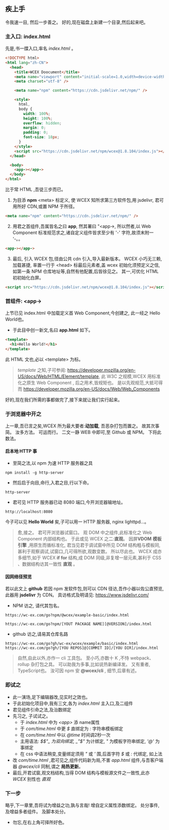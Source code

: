 <!--DESC: {"icon":"sports_score"} -->

## 疾上手

令我速一目, 然后一步善之。 好的,现在磁盘上新建一个目录,然后起来吧。

### 主入口: index.html

先是,书一牒入口,率名 _index.html_ 。

```html
<!DOCTYPE html>
<html lang="zh-CN">
  <head>
    <title>WCEX Doocument</title>
    <meta name="viewport" content="initial-scale=1.0,width=device-width" />
    <meta charset="utf-8" />

    <meta name="npm" content="https://cdn.jsdelivr.net/npm/" />

    <style>
      html,
      body {
        width: 100%;
        height: 100%;
        overflow: hidden;
        margin: 0;
        padding: 0;
        font-size: 18px;
      }
    </style>
    <script src="https://cdn.jsdelivr.net/npm/wcex@1.8.104/index.js"></script>
  </head>

  <body>
    <app-></app->
  </body>
</html>
```

比于常 HTML ,吾徒三步而已。

1. 为目添 **npm** \<meta\> 标定义, 使 WCEX 知所求第三方软件包,用 jsdelivr, 君可用所好 CDN,或置 NPM 于所径。

```html
<meta name="npm" content="https://cdn.jsdelivr.net/npm/" />
```

2. 用君之首组件,吾属皆名之曰 **app**, 然其署曰 "<app-\>, 所以然者,以 Web Component 标准规范求之,诸自定义组件皆求至少有 '-' 字符,故须末附一 '-。。

```html
<app-></app->
```

3. 最后, 引入 WCEX 包,径由公共 cdn 引入,导入最新版本。 WCEX 小巧无三赖,加载甚捷, 率置一行于 \<head\> 标最后元素者,盖 wcex 初始化须预定义之信,如第一条 NPM 仓库地址等,自然有他配置,后皆徐见之。 其一,可优化 HTML 初初始化白屏。

```html
<script src="https://cdn.jsdelivr.net/npm/wcex@1.8.104/index.js"></script>
```

### 首组件: **\<app-\>**

上节已见 index.html 中加载定义首 Web Component,今创建之, 此一经之 Hello World也。

- 于此目中创一新文,名曰 **app.html** 如下。

```html
<template>
  <h1>Hello World!</h1>
</template>
```

此 HTML 文也,必以 \<template\> 为标。

> _template_ 之知,子可参阅: https://developer.mozilla.org/en-US/docs/Web/HTML/Element/template, 此 W3C 之规模,WCEX 用标准化之原生 Web Component , 后之用术,皆规矩也。 是以先观规范,大抵可得而 https://developer.mozilla.org/en-US/docs/Web/Web_Components

好的,现在我们所需的事都做完了,接下来就让我们实行起来。

### 于浏览器中开之

上一章,吾已言之矣,WCEX 所为最大要者:**动加载**, 吾恶杂打包而置之。 故其次事简。 汝多方法。 可运而行。 二文一静 WEB 中即可,至 Github 或 NPM。 下将此数法。

#### 启本地 HTTP 事

- 至简之法,以 npm 为速 HTTP 服务器之具

```shell
npm install -g http-server
```

- 然后启于向目,命行,入君之目,行以下命。

```shell
http-server
```

- 君可见 HTTP 服务器已动 8080 端口,今开浏览器输地址。

```
http://localhost:8080
```

今子可以见 **Hello World** 矣,子可以用一 HTTP 服务器, nginx lighttpd...。

> 愈,接之。 君可开浏览器试窗口。 观 DOM 中之组件,此标准化之 Web Component 内部结构也。 于此或见 WCEX 之二:**直观**。 因屏**VDOM** **模板引擎** ,用原生而循标准化, 君当见君于调试窗中所见 DOM 结构粗与模板同,甚利于观察调试,试窗口,几可得所欲,观数变数。 所以尽此也。 WCEX 成亦多细节,如于 WCEX **if** **for** 结构,成 DOM 同级,非复增一层元素,甚利于 CSS 、数据结构访其一致性 **直观** 。

#### 因网络径预览

若以此文上 **github** 若因 npm 发软件包,则可以 CDN 径访,吾作小器以佐公直预览,此器用 **jsdelivr** 为 CDN。
具访格式及明请见: https://www.jsdelivr.com/

- NPM 访之, 请代其包名。

```
https://wc-ex.com/go?npm/@wcex/example-basic/index.html

https://wc-ex.com/go?npm/[YOUT PACKAGE NAME][@VERSION]/index.html

```

- github 访之,请易其仓库名路

```
https://wc-ex.com/go?gh/wc-ex/wcex/example/basic/index.html
https://wc-ex.com/go?gh/[YOU REPOS]@[COMMIT ID]/[YOU DIR]/index.html
```

> 自然,自此以外,亦作一 cli 工具包。 至小巧,亦数十 K ,不恃 webpack、rollup 杂打包之具。 可以助我为多事,比如说热新编译发。 又有重者, TypeScript也。 汝可因 npm 安 **@wcex/cli** , 细节,后章有述。

### 即试之

<div>
<wcex-doc.com-playground files="['first/index.html','first/app.html','first/com/time.html']"></wcex-doc.com-playground>
</div>

- 此一演场,足下编辑器改,见实时之效也。
- 于此初始化项目中,我有三文,各为 _index.html_ 主入口,及二组件
- 君见组件引命之法,及治数绑定
- 先习之, 子试试之。
  - 于 _index.html_ 中为 _\<app\>_ 添 name属性 
  - 于 _com/time.html_ 中更 _$_ 直绑定为 _:_ 字符串模板绑定 
  - 在 _com/time.html_ 中以 _@time_ 时间调2秒一次 
  - 主用语法: _$$"_ 为双向绑定, _"$"_ 为计绑定, _"_ 为模板字符串绑定, _'@'_ 为事绑定
  - 在 css 中语法稍变,变量绑定须用 _"_ 或 _'_ 围,后首字符 _$_ 或 _:_ 代绑定, 如上法
- 改 _com/time.html_ ,君可见之,组件代码新为局,不害 _app.html_ 组件,与吾客户端器 _@wcex/cli_ 同制,谓之 **局热更新**。
- 最后,开君试窗,观文档结构,当得 DOM 结构与模板源文件之一致性,此亦 _WCEX_ 别性也 *直观*


### 下一步

略乎,下一章里,吾将试为增益之功,孰与言哉! 增自定义属性添数绑定。 处分事件,及增益多者组件。
及脚本处分。
- 勿忘,在右上角可择所好色。

